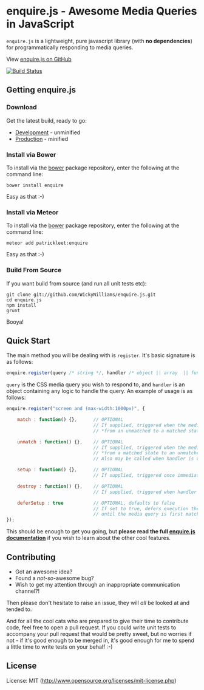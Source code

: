 enquire.js - Awesome Media Queries in JavaScript
=============================================================

`enquire.js` is a lightweight, pure javascript library (with **no dependencies**) for programmatically responding to media queries. 

View [enquire.js on GitHub](http://wickynilliams.github.com/enquire.js/)

[![Build Status](https://travis-ci.org/WickyNilliams/enquire.js.png)](https://travis-ci.org/WickyNilliams/enquire.js)

## Getting enquire.js

### Download

Get the latest build, ready to go:
 
 * [Development](https://github.com/WickyNilliams/enquire.js/raw/master/dist/enquire.js) - unminified
 * [Production](https://github.com/WickyNilliams/enquire.js/raw/master/dist/enquire.min.js) - minified

### Install via Bower

To install via the [bower](http://twitter.github.com/bower/) package repository, enter the following at the command line:

    bower install enquire

Easy as that :-)

### Install via Meteor

To install via the [bower](http://twitter.github.com/bower/) package repository, enter the following at the command line:

    meteor add patrickleet:enquire

Easy as that :-)

### Build From Source

If you want build from source (and run all unit tests etc):

    git clone git://github.com/WickyNilliams/enquire.js.git
    cd enquire.js
    npm install
    grunt

Booya!

## Quick Start

The main method you will be dealing with is `register`. It's basic signature is as follows:

```javascript
enquire.register(query /* string */, handler /* object || array  || function */);
```

`query` is the CSS media query you wish to respond to, and `handler` is an object containing any logic to handle the query. An example of usage is as follows:

```javascript
enquire.register("screen and (max-width:1000px)", {

    match : function() {},      // OPTIONAL
                                // If supplied, triggered when the media query transitions 
                                // *from an unmatched to a matched state*

    unmatch : function() {},    // OPTIONAL
                                // If supplied, triggered when the media query transitions 
                                // *from a matched state to an unmatched state*.
                                // Also may be called when handler is unregistered (if destroy is not available)

    setup : function() {},      // OPTIONAL
                                // If supplied, triggered once immediately upon registration of the handler

    destroy : function() {},    // OPTIONAL
                                // If supplied, triggered when handler is unregistered. Place cleanup code here

    deferSetup : true           // OPTIONAL, defaults to false
                                // If set to true, defers execution the setup function 
                                // until the media query is first matched. still triggered just once
});
```

This should be enough to get you going, but **please read the full [enquire.js documentation](http://wickynilliams.github.com/enquire.js/)** if you wish to learn about the other cool features.

## Contributing

* Got an awesome idea? 
* Found a *not-so*-awesome bug? 
* Wish to get my attention through an inappropriate communication channel?!

Then please don't hesitate to raise an issue, they will *all* be looked at and tended to.

And for all the cool cats who are prepared to give their time to contribute code, feel free to open a pull request. If you could write unit tests to accompany your pull request that would be pretty sweet, but no worries if not - if it's good enough to be merged in, it's good enough for me to spend a little time to write tests on your behalf :-)

## License

License: MIT (http://www.opensource.org/licenses/mit-license.php)


